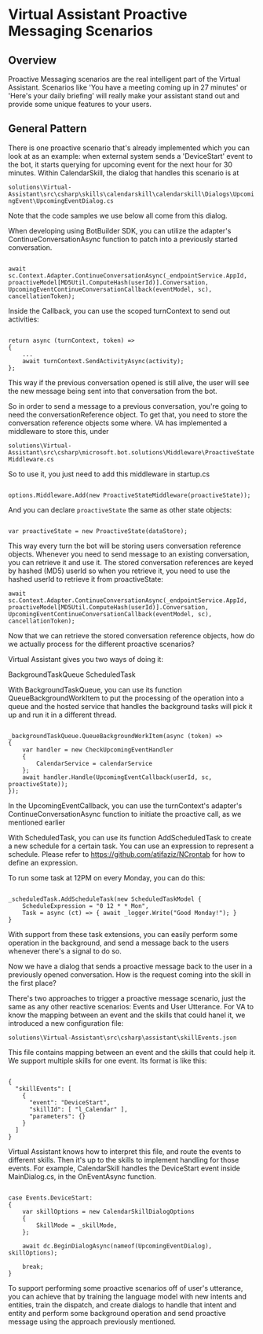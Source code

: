 # Virtual Assistant Proactive Messaging Scenarios

## Overview

Proactive Messaging scenarios are the real intelligent part of the Virtual Assistant. Scenarios like 'You have a meeting coming up in 27 minutes' or 'Here's your daily briefing' will really make your assistant stand out and provide some unique features to your users.

## General Pattern

There is one proactive scenario that's already implemented which you can look at as an example: when external system sends a 'DeviceStart' event to the bot, it starts querying for upcoming event for the next hour for 30 minutes. Within CalendarSkill, the dialog that handles this scenario is at

`solutions\Virtual-Assistant\src\csharp\skills\calendarskill\calendarskill\Dialogs\UpcomingEvent\UpcomingEventDialog.cs`

Note that the code samples we use below all come from this dialog.

When developing using BotBuilder SDK, you can utilize the adapter's ContinueConversationAsync function to patch into a previously started conversation. 

```

await sc.Context.Adapter.ContinueConversationAsync(_endpointService.AppId, proactiveModel[MD5Util.ComputeHash(userId)].Conversation, UpcomingEventContinueConversationCallback(eventModel, sc), cancellationToken);

```

Inside the Callback, you can use the scoped turnContext to send out activities:

```

return async (turnContext, token) =>
{
    ...
    await turnContext.SendActivityAsync(activity);
};

```

This way if the previous conversation opened is still alive, the user will see the new message being sent into that conversation from the bot. 

So in order to send a message to a previous conversation, you're going to need the conversationReference object. To get that, you need to store the conversation reference objects some where. VA has implemented a middleware to store this, under

`solutions\Virtual-Assistant\src\csharp\microsoft.bot.solutions\Middleware\ProactiveStateMiddleware.cs`

So to use it, you just need to add this middleware in startup.cs

```

options.Middleware.Add(new ProactiveStateMiddleware(proactiveState));

```

And you can declare `proactiveState` the same as other state objects:

```

var proactiveState = new ProactiveState(dataStore);

```

This way every turn the bot will be storing users conversation reference objects. Whenever you need to send message to an existing conversation, you can retrieve it and use it. The stored conversation references are keyed by hashed (MD5) userId so when you retrieve it, you need to use the hashed userId to retrieve it from proactiveState:

`await sc.Context.Adapter.ContinueConversationAsync(_endpointService.AppId, proactiveModel[MD5Util.ComputeHash(userId)].Conversation, UpcomingEventContinueConversationCallback(eventModel, sc), cancellationToken);`

Now that we can retrieve the stored conversation reference objects, how do we actually process for the different proactive scenarios?

Virtual Assistant gives you two ways of doing it:

BackgroundTaskQueue
ScheduledTask

With BackgroundTaskQueue, you can use its function QueueBackgroundWorkItem to put the processing of the operation into a queue and the hosted service that handles the background tasks will pick it up and run it in a different thread.

```

_backgroundTaskQueue.QueueBackgroundWorkItem(async (token) =>
{
    var handler = new CheckUpcomingEventHandler
    {
        CalendarService = calendarService
    };
    await handler.Handle(UpcomingEventCallback(userId, sc, proactiveState));
});

```

In the UpcomingEventCallback, you can use the turnContext's adapter's ContinueConversationAsync function to initiate the proactive call, as we mentioned earlier

With ScheduledTask, you can use its function AddScheduledTask to create a new schedule for a certain task. You can use an expression to represent a schedule. Please refer to https://github.com/atifaziz/NCrontab for how to define an expression.

To run some task at 12PM on every Monday, you can do this:

```

_scheduledTask.AddScheduleTask(new ScheduledTaskModel {
    ScheduleExpression = "0 12 * * Mon",
    Task = async (ct) => { await _logger.Write("Good Monday!"); }
}

```

With support from these task extensions, you can easily perform some operation in the background, and send a message back to the users whenever there's a signal to do so.

Now we have a dialog that sends a proactive message back to the user in a previously opened conversation. How is the request coming into the skill in the first place?

There's two approaches to trigger a proactive message scenario, just the same as any other reactive scenarios: Events and User Utterance. For VA to know the mapping between an event and the skills that could hanel it, we introduced a new configuration file:

`solutions\Virtual-Assistant\src\csharp\assistant\skillEvents.json`

This file contains mapping between an event and the skills that could help it. We support multiple skills for one event. Its format is like this:

```

{
  "skillEvents": [
    {
      "event": "DeviceStart",
      "skillId": [ "l_Calendar" ],
      "parameters": {}
    }
  ]
}

```

Virtual Assistant knows how to interpret this file, and route the events to different skills. Then it's up to the skills to implement handling for those events. For example, CalendarSkill handles the DeviceStart event inside MainDialog.cs, in the OnEventAsync function. 

```

case Events.DeviceStart:
{
    var skillOptions = new CalendarSkillDialogOptions
    {
        SkillMode = _skillMode,
    };

    await dc.BeginDialogAsync(nameof(UpcomingEventDialog), skillOptions);

    break;
}

```

To support performing some proactive scenarios off of user's utterance, you can achieve that by training the language model with new intents and entities, train the dispatch, and create dialogs to handle that intent and entity and perform some background operation and send proactive message using the approach previously mentioned.